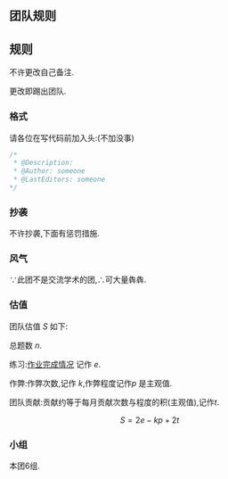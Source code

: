 ## 团队规则

## 规则

不许更改自己备注.

更改即踢出团队.

### 格式
请各位在写代码前加入头:(不加没事)
```cpp
/*
 * @Description: 
 * @Author: someone
 * @LastEditors: someone
*/
```
### 抄袭

不许抄袭,下面有惩罚措施.

### 风气
∵此团不是交流学术的团,∴可大量犇犇.

### 估值

团队估值 $S$ 如下:

总题数 $n$.

练习:[作业完成情况](https://www.luogu.com.cn/training/296236) 记作 $e$.

作弊:作弊次数,记作 $k$,作弊程度记作$p$ 是主观值.

团队贡献:贡献约等于每月贡献次数与程度的积(主观值),记作$t$.

$$S=2e-kp+2t$$

### 小组

本团6组.
